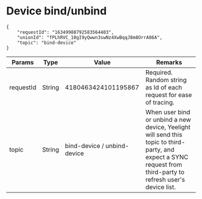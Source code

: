 # Device bind/unbind

```
{
    "requestId": "16349988792583564403",
    "unionId": "fPLhRVC_10gI9yQwwn3swNz4XwBqqJ8m8OrrA86A",
    "topic": "bind-device"
}
```

| Params    | Type   | Value                       | Remarks                                                      |
| --------- | ------ | --------------------------- | ------------------------------------------------------------ |
| requestId | String | 4180463424101195867         | Required. Random string as Id of each request for ease of tracing. |
| topic     | String | bind-device / unbind-device | When user bind or unbind a new device, Yeelight will send this topic to third-party, and expect a SYNC request from third-party to refresh user's device list. |